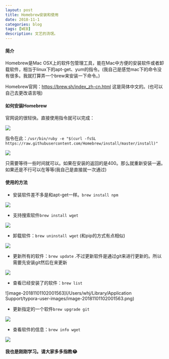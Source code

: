 ```yaml
---
layout: post
title: Homebrew安装和使用
date: 2018-11-1
categories: blog
tags: [WEB]
description: 文艺的流氓。
---
```


#### 简介

Homebrew是Mac OSX上的软件包管理工具，能在Mac中方便的安装软件或者卸载软件，相当于linux下的apt-get、yum的指令。(我自己是感觉mac下的命令没有很多。我就打算弄一个brew来安装一下命令。)

Homebrew官网：https://brew.sh/index_zh-cn.html 这是简体中文的。(也可以自己去更改语言哦)

#### 如何安装Homebrew

官网说的很轻快。直接使用指令就可以完成：

![](https://wujinlin.oss-cn-beijing.aliyuncs.com/blog/20181101095638.png)

指令在此：`/usr/bin/ruby -e "$(curl -fsSL https://raw.githubusercontent.com/Homebrew/install/master/install)"`

![](https://wujinlin.oss-cn-beijing.aliyuncs.com/blog/20181101100033.png)

只需要等待一些时间就可以。如果在安装的返回的是400。那么就重新安装一遍。如果还是不行可以在等等(我自己是直接就一次通过)

#### 使用的方法

- 安装软件差不多是和apt-get一样。`brew install npm`

![](https://wujinlin.oss-cn-beijing.aliyuncs.com/blog/20181101101145.png)

- 支持搜索软件`brew install wget`

![](https://wujinlin.oss-cn-beijing.aliyuncs.com/blog/20181101100302.png)

- 卸载软件：`brew uninstall wget` (和pip的方式有点相似)

![](https://wujinlin.oss-cn-beijing.aliyuncs.com/blog/20181101101546.png)

- 更新所有的软件：`brew update` .不过更新软件是通过git来进行更新的。所以需要先安装git然后在来更新

![](https://wujinlin.oss-cn-beijing.aliyuncs.com/blog/20181101101903.png)

- 查看已经安装了的软件：`brew list`

![image-20181101102001563](/Users/whj/Library/Application Support/typora-user-images/image-20181101102001563.png)

- 更新指定的一个软件`brew upgrade git`

![](https://wujinlin.oss-cn-beijing.aliyuncs.com/blog/20181101102211.png)

- 查看软件的信息：`brew info wget`

![](https://wujinlin.oss-cn-beijing.aliyuncs.com/blog/20181101102355.png)

#### 我也是刚刚学习。请大家多多指教😂


